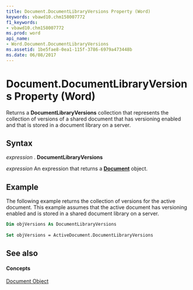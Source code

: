 ```yaml
---
title: Document.DocumentLibraryVersions Property (Word)
keywords: vbawd10.chm158007772
f1_keywords:
- vbawd10.chm158007772
ms.prod: word
api_name:
- Word.Document.DocumentLibraryVersions
ms.assetid: 1be5fae8-0ea1-115f-3786-6979a473448b
ms.date: 06/08/2017
---
```



# Document.DocumentLibraryVersions Property (Word)

Returns a **DocumentLibraryVersions** collection that represents the collection of versions of a shared document that has versioning enabled and that is stored in a document library on a server.


## Syntax

 _expression_ . **DocumentLibraryVersions**

 _expression_ An expression that returns a **[Document](document-object-word.md)** object.


## Example

The following example returns the collection of versions for the active document. This example assumes that the active document has versioning enabled and is stored in a shared document library on a server.


```vb
Dim objVersions As DocumentLibraryVersions 
 
Set objVersions = ActiveDocument.DocumentLibraryVersions
```


## See also


#### Concepts


[Document Object](document-object-word.md)

